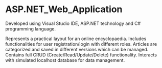 # ASP.NET_Web_Application

Developed using Visual Studio IDE, ASP.NET technology and C# programming language.

Represents a practical layout for an online encyclopaedia. Includes functionalities for user registration/login with different roles.
Articles are categorized and saved in different versions which can be managed. Contains full CRUD (Create/Read/Update/Delete) functionality. Interacts with simulated localhost database for data management.
